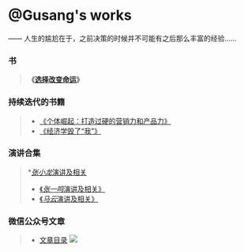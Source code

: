 # @Gusang's works

—— 人生的尴尬在于，之前决策的时候并不可能有之后那么丰富的经验……

### 书

> **《[选择改变命运](/fate/)》**

### 持续迭代的书籍
> * [《个体崛起：打造过硬的营销力和产品力》](/marketing/marketing.md)
> * [《经济学毁了“我”》](/article/economics.md)

### 演讲合集
> *[*张小龙*演讲及相关](/speech/zhangxiaolong.md)
> * [《*张一鸣*演讲及相关》](/speech/zhangyiming.md)
> *  [《*马云*演讲及相关》](/speech/mayun.md)

### 微信公众号文章
> * [文章目录](/article/wechat/contents.md)
![](wechat-channel.png)
